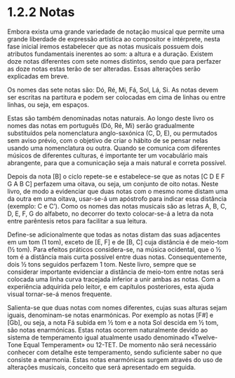# 1.2.2 Notas

Embora exista uma grande variedade de notação musical que permite uma grande liberdade de expressão artística ao compositor e intérprete, nesta fase inicial iremos estabelecer que as notas musicais possuem dois atributos fundamentais inerentes ao som: a altura e a duração. Existem doze notas diferentes com sete nomes distintos, sendo que para perfazer as doze notas estas terão de ser alteradas. Essas alterações serão explicadas em breve.

Os nomes das sete notas são: Dó, Ré, Mi, Fá, Sol, Lá, Si. As notas devem ser escritas na partitura e podem ser colocadas em cima de linhas ou entre linhas, ou seja, em espaços.

Estas são também denominadas notas naturais. Ao longo deste livro os nomes das notas em português (Dó, Ré, Mi) serão gradualmente substituídos pela nomenclatura anglo-saxónica (C, D, E), ou permutados sem aviso prévio, com o objetivo de criar o hábito de se pensar nelas usando uma nomenclatura ou outra. Quando se comunica com diferentes músicos de diferentes culturas, é importante ter um vocabulário mais abrangente, para que a comunicação seja a mais natural e correta possível.

Depois da nota \[B] o ciclo repete-se e estabelece-se que as notas \[C D E F G A B C] perfazem uma oitava, ou seja, um conjunto de oito notas. Neste livro, de modo a evidenciar que duas notas com o mesmo nome distam uma da outra em uma oitava, usar-se-á um apóstrofo para indicar essa distância (exemplo: C e C’). Como os nomes das notas musicais são as letras A, B, C, D, E, F, G do alfabeto, no decorrer do texto colocar-se-á a letra da nota entre parêntesis retos para facilitar a sua leitura.

Define-se adicionalmente que todas as notas distam das suas adjacentes em um tom (1 tom), exceto de \[E, F] e de \[B, C] cuja distância é de meio-tom (½ tom). Para efeitos práticos considera-se, na música ocidental, que o ½ tom é a distância mais curta possível entre duas notas. Consequentemente, dois ½ tons seguidos perfazem 1 tom. Neste livro, sempre que se considerar importante evidenciar a distância de meio-tom entre notas será colocada uma linha curva tracejada inferior a unir ambas as notas. Com a experiência adquirida pelo leitor, e em capítulos posteriores, esta ajuda visual tornar-se-á menos frequente.

Salienta-se que duas notas com nomes diferentes, cujas suas alturas sejam iguais, denominam-se notas enarmónicas. Por exemplo as notas \[F#] e \[Gb], ou seja, a nota Fá subida em ½ tom e a nota Sol descida em ½ tom, são notas enarmónicas. Estas notas ocorrem naturalmente devido ao sistema de temperamento igual atualmente usado denominado «Twelve-Tone Equal Temperament» ou 12-TET. De momento não será necessário conhecer com detalhe este temperamento, sendo suficiente saber no que consiste a enarmonia. Estas notas enarmónicas surgem através do uso de alterações musicais, conceito que será apresentado em seguida.
